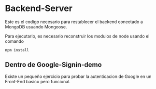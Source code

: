 # Backend-Server

Este es el codigo necesario para restablecer el backend conectado a MongoDB usuando Mongoose.

Para ejecutarlo, es necesario reconstruir los modulos de node usando el comando

````
npm install
````

## Dentro de Google-Signin-demo

Existe un pequeño ejercicio para probar la autenticacion de Google en un Front-End basico pero funcional.